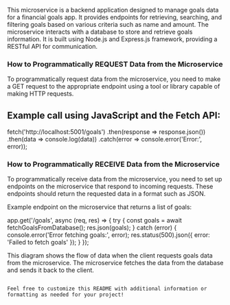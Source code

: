 This microservice is a backend application designed to manage goals data for a financial goals app. It provides endpoints for retrieving, searching, and 
filtering goals based on various criteria such as name and amount. The microservice interacts with a database to store and retrieve goals information. 
It is built using Node.js and Express.js framework, providing a RESTful API for communication.

### How to Programmatically REQUEST Data from the Microservice

To programmatically request data from the microservice, you need to make a GET request to the appropriate endpoint using a tool or library capable of making HTTP requests. 

## Example call using JavaScript and the Fetch API:

fetch('http://localhost:5001/goals')
  .then(response => response.json())
  .then(data => console.log(data))
  .catch(error => console.error('Error:', error));


### How to Programmatically RECEIVE Data from the Microservice

To programmatically receive data from the microservice, you need to set up endpoints on the microservice that respond to incoming requests. These endpoints should return the requested data in a format such as JSON.

Example endpoint on the microservice that returns a list of goals:

app.get('/goals', async (req, res) => {
  try {
    const goals = await fetchGoalsFromDatabase();
    res.json(goals);
  } catch (error) {
    console.error('Error fetching goals:', error);
    res.status(500).json({ error: 'Failed to fetch goals' });
  }
});





This diagram shows the flow of data when the client requests goals data from the microservice. The microservice fetches the data from the database and sends it back to the client.

```

Feel free to customize this README with additional information or formatting as needed for your project!
